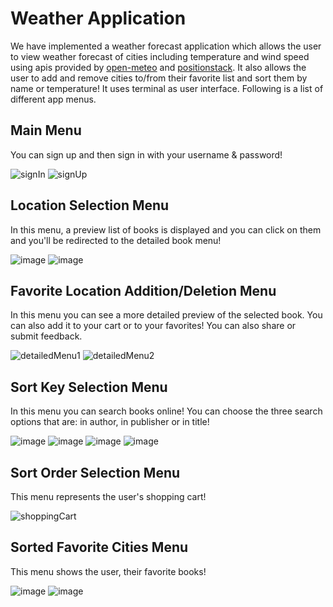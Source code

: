 # Weather Application
We have implemented a weather forecast application which allows the user to view weather forecast of cities including temperature and wind speed using apis provided by [open-meteo](https://open-meteo.com/) and [positionstack](https://positionstack.com/). It also allows the user to add and remove cities to/from their favorite list and sort them by name or temperature! It uses terminal as user interface. Following is a list of different app menus.
## Main Menu
You can sign up and then sign in with your username & password!

![signIn](https://github.com/s0heil20/BookStore/assets/59290468/ac03621a-e804-4d35-9cad-c255936e74e6)
![signUp](https://github.com/s0heil20/BookStore/assets/59290468/e0bcf17e-9ae1-43aa-b971-9ab6fc02b0ff)


## Location Selection Menu
In this menu, a preview list of books is displayed and you can click on them and you'll be redirected to the detailed book menu!

![image](https://github.com/s0heil20/BookStore/assets/59181565/c5a9b233-7f9d-4243-b817-e476f5dfa5f1)
![image](https://github.com/s0heil20/BookStore/assets/59181565/ab8c4de5-cf2d-4bcb-a152-0149b6944210)

## Favorite Location Addition/Deletion Menu
In this menu you can see a more detailed preview of the selected book. You can also add it to your cart or to your favorites! You can also share or submit feedback.


![detailedMenu1](https://github.com/s0heil20/BookStore/assets/59290468/31ea6567-babe-4a76-9734-cefbedef8691)
![detailedMenu2](https://github.com/s0heil20/BookStore/assets/59290468/de31d098-ddf6-41f6-9ba1-f569e98032b9)


## Sort Key Selection Menu
In this menu you can search books online! You can choose the three search options that are: in author, in publisher or in title!

![image](https://github.com/s0heil20/BookStore/assets/59181565/c3a420e6-ed99-454a-b38e-59430a3aca4c)
![image](https://github.com/s0heil20/BookStore/assets/59181565/48d8af43-e922-4164-8b3d-e2f91f594ea5)
![image](https://github.com/s0heil20/BookStore/assets/59181565/2649b1aa-6e3e-48ec-a6dc-beaf3b100595)
![image](https://github.com/s0heil20/BookStore/assets/59181565/9fd43a84-f6ce-4cf8-8128-412b6c5f8a77)

## Sort Order Selection Menu
This menu represents the user's shopping cart!

![shoppingCart](https://github.com/s0heil20/BookStore/assets/59290468/cdb841c8-5b0e-4c15-b3c4-a450ea142e31)

## Sorted Favorite Cities Menu
This menu shows the user, their favorite books!

![image](https://github.com/s0heil20/BookStore/assets/59181565/bc834374-14b4-4a83-8bad-e17c9c2caac9)
![image](https://github.com/s0heil20/BookStore/assets/59181565/2cfcae7a-11e6-40b5-8a5d-947b64432c20)

